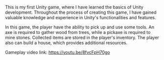 This is my first Unity game, where I have learned the basics of Unity development. Throughout the process of creating this game, I have gained valuable knowledge and experience in Unity's functionalities and features.

In this game, the player have the ability to pick up and use some tools. An axe is required to gather wood from trees, while a pickaxe is required to mine stones. Collected items are stored in the player's inventory. The player also can build a house, which provides additional resources.

Gameplay video link: https://youtu.be/8fvcFpH70go

